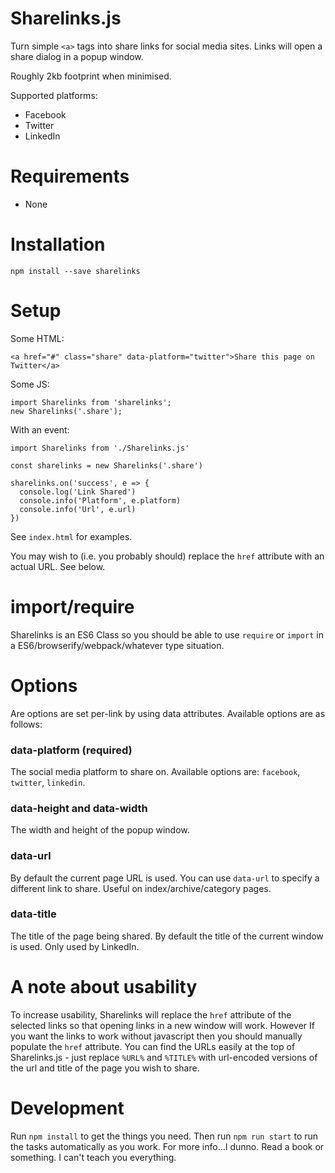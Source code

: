 # Sharelinks.js

Turn simple `<a>` tags into share links for social media sites. Links will open a share dialog in a popup window.

Roughly 2kb footprint when minimised.

Supported platforms:

- Facebook
- Twitter
- LinkedIn

# Requirements

- None

# Installation

    npm install --save sharelinks

# Setup

Some HTML:

    <a href="#" class="share" data-platform="twitter">Share this page on Twitter</a>

Some JS:

    import Sharelinks from 'sharelinks';
    new Sharelinks('.share');

With an event:

    import Sharelinks from './Sharelinks.js'

    const sharelinks = new Sharelinks('.share')

    sharelinks.on('success', e => {
      console.log('Link Shared')
      console.info('Platform', e.platform)
      console.info('Url', e.url)
    })

See `index.html` for examples.

You may wish to (i.e. you probably should) replace the `href` attribute with an actual URL. See below.

# import/require

Sharelinks is an ES6 Class so you should be able to use `require` or `import` in a ES6/browserify/webpack/whatever type situation.

# Options

Are options are set per-link by using data attributes. Available options are as follows:

### data-platform (required)

The social media platform to share on. Available options are: `facebook`, `twitter`, `linkedin`.

### data-height and data-width

The width and height of the popup window.

### data-url

By default the current page URL is used. You can use `data-url` to specify a different link to share. Useful on index/archive/category pages.

### data-title

The title of the page being shared. By default the title of the current window is used. Only used by LinkedIn.

# A note about usability

To increase usability, Sharelinks will replace the `href` attribute of the selected links so that opening links in a new window will work. However If you want the links to work without javascript then you should manually populate the `href` attribute. You can find the URLs easily at the top of Sharelinks.js - just replace `%URL%` and `%TITLE%` with url-encoded versions of the url and title of the page you wish to share.

# Development

Run `npm install` to get the things you need. Then run `npm run start` to run the tasks automatically as you work. For more info...I dunno. Read a book or something. I can't teach you everything.
